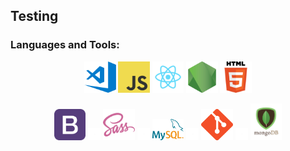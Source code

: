 ## Testing

### Languages and Tools:

<p align="center" width="100%">
    <img alt="vscode" width="10%" src="https://raw.githubusercontent.com/github/explore/80688e429a7d4ef2fca1e82350fe8e3517d3494d/topics/visual-studio-code/visual-studio-code.png" />
    <img alt="JS" width="10%" src="https://raw.githubusercontent.com/github/explore/80688e429a7d4ef2fca1e82350fe8e3517d3494d/topics/javascript/javascript.png" />
    <img alt="React" width="10%" src="https://raw.githubusercontent.com/github/explore/80688e429a7d4ef2fca1e82350fe8e3517d3494d/topics/react/react.png" />
    <img alt="NodeJS" width="10%" src="https://raw.githubusercontent.com/github/explore/80688e429a7d4ef2fca1e82350fe8e3517d3494d/topics/nodejs/nodejs.png" />
    <img alt="HTML5" width="10%" src="https://raw.githubusercontent.com/github/explore/80688e429a7d4ef2fca1e82350fe8e3517d3494d/topics/html/html.png" />
</p>
<p align="center" width="100%">
    <img alt="Bootstrap" width="10%" src="https://raw.githubusercontent.com/github/explore/80688e429a7d4ef2fca1e82350fe8e3517d3494d/topics/bootstrap/bootstrap.png" />
    <img alt="fakemargin" width="4%" src="logos/barelyvisible.png" />
    <img alt="Sass" width="10%" src="https://raw.githubusercontent.com/github/explore/80688e429a7d4ef2fca1e82350fe8e3517d3494d/topics/sass/sass.png" />
    <img alt="fakemargin" width="4%" src="logos/barelyvisible.png" />
    <img alt="MySQL" width="10%" src="logos/mysql.png" />
    <img alt="fakemargin" width="4%" src="logos/barelyvisible.png" />
    <img alt="Git" width="10%" src="logos/git.png" />
    <img alt="fakemargin" width="4%" src="logos/barelyvisible.png" />
    <img alt="MongoDB" width="10%" src="logos/mongodb.png" />
</p>